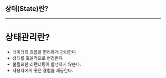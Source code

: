 ## 상태(State)란?

---

# 상태관리란?

- 데이터의 흐름을 편리하게 관리한다
- 상태를 효율적으로 변경한다
- 불필요한 리렌더링이 발생하지 않는다.
- 사용자에게 좋은 경험을 제공한다.
